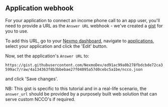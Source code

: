 ## Application webhook

For your application to connect an income phone call to an app user, you'll need to provide a URL as the `Answer URL` webhook - we've created a [gist](https://gist.github.com/NexmoDev/ed91ac99a0b278fbdcbde72ca3599ac7) for you to use.

To add this URL, go to your [Nexmo dashboard](https://dashboard.nexmo.com), navigate to [applications](https://dashboard.nexmo.com/voice/your-applications), select your application and click the 'Edit' button.

Now, set the application's `Answer URL` to: 

``https://gist.githubusercontent.com/NexmoDev/ed91ac99a0b278fbdcbde72ca3599ac7/raw/4a134363f8b3bbebae27f04095a57d0cebc5a1be/ncco.json``

and click 'Save changes'.

NB: This gist is specific to this tutorial and in a real-life scenario, the `answer_url` should be provided by a purposely built web solution that can serve custom NCCO's if required.